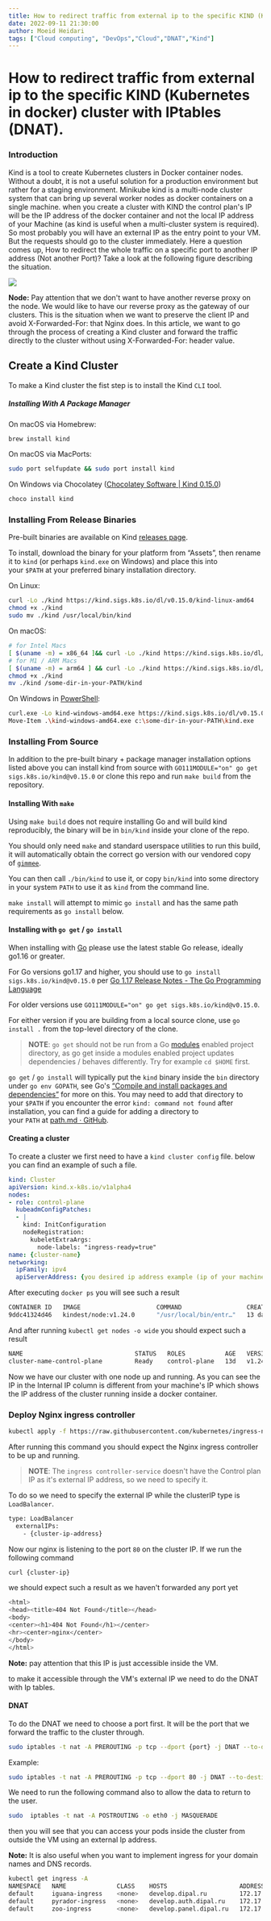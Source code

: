 ```yaml
---
title: How to redirect traffic from external ip to the specific KIND (Kubernetes in docker) cluster with IPtables (DNAT)
date: 2022-09-11 21:30:00
author: Moeid Heidari
tags: ["Cloud computing", "DevOps","Cloud","DNAT","Kind"]
---
```

# How to redirect traffic from external ip to the specific KIND (Kubernetes in docker) cluster with IPtables (DNAT).

### Introduction

Kind is a tool to create Kubernetes clusters in Docker container nodes. Without a doubt, it is not a useful solution for a production environment but rather for a staging environment. Minikube kind is a multi-node cluster system that can bring up several worker nodes as docker containers on a single machine.
when you create a cluster with KIND the control plan's IP will be the IP address of the docker container and not the local IP address of your Machine (as kind is useful when a multi-cluster system is required). So most probably you will have an external IP as the entry point to your VM. But the requests should go to the cluster immediately. Here a question comes up, How to redirect the whole traffic on a specific port to another IP address (Not another Port)? Take a look at the following figure describing the situation.

![](https://cdn-images-1.medium.com/max/880/1*Nc5sIzYbhEvw18MdzZeABA.png)

**Node:** Pay attention that we don't want to have another reverse proxy on the node. We would like to have our reverse proxy as the gateway of our clusters. This is the situation when we want to preserve the client IP and avoid X-Forwarded-For: that Nginx does.
In this article, we want to go through the process of creating a Kind cluster and forward the traffic directly to the cluster without using X-Forwarded-For: <clientip> header value.

## Create a Kind Cluster

To make a Kind cluster the fist step is to install the Kind `CLI` tool.

##### Installing With A Package Manager

On macOS via Homebrew:

```bash
brew install kind
```

On macOS via MacPorts:

```bash
sudo port selfupdate && sudo port install kind
```

On Windows via Chocolatey ([Chocolatey Software | Kind 0.15.0](https://chocolatey.org/packages/kind))

```bash
choco install kind
```

### Installing From Release Binaries

Pre-built binaries are available on Kind [releases page](https://github.com/kubernetes-sigs/kind/releases).

To install, download the binary for your platform from “Assets”, then rename it to `kind` (or perhaps `kind.exe` on Windows) and place this into your `$PATH` at your preferred binary installation directory.

On Linux:

```bash
curl -Lo ./kind https://kind.sigs.k8s.io/dl/v0.15.0/kind-linux-amd64
chmod +x ./kind
sudo mv ./kind /usr/local/bin/kind
```

On macOS:

```bash
# for Intel Macs
[ $(uname -m) = x86_64 ]&& curl -Lo ./kind https://kind.sigs.k8s.io/dl/v0.15.0/kind-darwin-amd64
# for M1 / ARM Macs
[ $(uname -m) = arm64 ] && curl -Lo ./kind https://kind.sigs.k8s.io/dl/v0.15.0/kind-darwin-arm64
chmod +x ./kind
mv ./kind /some-dir-in-your-PATH/kind
```

On Windows in [PowerShell](https://en.wikipedia.org/wiki/PowerShell):

```bash
curl.exe -Lo kind-windows-amd64.exe https://kind.sigs.k8s.io/dl/v0.15.0/kind-windows-amd64
Move-Item .\kind-windows-amd64.exe c:\some-dir-in-your-PATH\kind.exe
```

### Installing From Source

In addition to the pre-built binary + package manager installation options listed above you can install kind from source with `GO111MODULE="on" go get sigs.k8s.io/kind@v0.15.0` or clone this repo and run `make build` from the repository.

#### Installing With `make`[](https://kind.sigs.k8s.io/docs/user/quick-start/#installing-with-make)

Using `make build` does not require installing Go and will build kind reproducibly, the binary will be in `bin/kind` inside your clone of the repo.

You should only need `make` and standard userspace utilities to run this build, it will automatically obtain the correct go version with our vendored copy of [`gimmee`](https://github.com/travis-ci/gimme).

You can then call `./bin/kind` to use it, or copy `bin/kind` into some directory in your system `PATH` to use it as `kind` from the command line.

`make install` will attempt to mimic `go install` and has the same path requirements as `go install` below.

#### Installing with `go get` / `go install`

When installing with [Go](https://golang.org/) please use the latest stable Go release, ideally go1.16 or greater.

For Go versions go1.17 and higher, you should use to `go install sigs.k8s.io/kind@v0.15.0` per [Go 1.17 Release Notes - The Go Programming Language](https://tip.golang.org/doc/go1.17#go-get)

For older versions use `GO111MODULE="on" go get sigs.k8s.io/kind@v0.15.0`.

For either version if you are building from a local source clone, use `go install .` from the top-level directory of the clone.

> **NOTE**: `go get` should not be run from a Go [modules](https://github.com/golang/go/wiki/Modules) enabled project directory, as go get inside a modules enabled project updates dependencies / behaves differently. Try for example `cd $HOME` first.

`go get` / `go install` will typically put the `kind` binary inside the `bin` directory under `go env GOPATH`, see Go's [“Compile and install packages and dependencies”](https://golang.org/cmd/go/#hdr-Compile_and_install_packages_and_dependencies) for more on this. You may need to add that directory to your `$PATH` if you encounter the error `kind: command not found` after installation, you can find a guide for adding a directory to your `PATH` at [path.md · GitHub](https://gist.github.com/nex3/c395b2f8fd4b02068be37c961301caa7#file-path-md).

#### Creating a cluster

To create a cluster we first need to have a `kind cluster config` file. below you can find an example of such a file.

```yaml
kind: Cluster
apiVersion: kind.x-k8s.io/v1alpha4
nodes:
- role: control-plane
  kubeadmConfigPatches:
  - |
    kind: InitConfiguration
    nodeRegistration:
      kubeletExtraArgs:
        node-labels: "ingress-ready=true"
name: {cluster-name}
networking:
  ipFamily: ipv4
  apiServerAddress: {you desired ip address example (ip of your machine, later the certificate will be signed for this Ip address)}
```

After executing `docker ps` you will see such a result

```bash
CONTAINER ID   IMAGE                     COMMAND                  CREATED        STATUS      PORTS                      NAMES
9ddc41324d46   kindest/node:v1.24.0      "/usr/local/bin/entr…"   13 days ago    Up 2 days   10.1.0.15:41887->6443/tcp  cluster-name-control-plane
```

And after running `kubectl get nodes -o wide` you should expect such a result

```bash
NAME                               STATUS   ROLES           AGE   VERSION   INTERNAL-IP   EXTERNAL-IP   OS-IMAGE       KERNEL-VERSION      CONTAINER-RUNTIME
cluster-name-control-plane         Ready    control-plane   13d   v1.24.0   172.17.0.2    <none>        Ubuntu 21.10   5.4.0-125-generic   containerd://1.6.4
```

Now we have our cluster with one node up and running.
As you can see the IP in the Internal IP column is different from your machine's IP which shows the IP address of the cluster running inside a docker container.

### Deploy Nginx ingress controller

```bash
kubectl apply -f https://raw.githubusercontent.com/kubernetes/ingress-nginx/controller-v1.1.1/deploy/static/provider/cloud/deploy.yaml
```

After running this command you should expect the Nginx ingress controller to be up and running.

> **NOTE**: The `ingress controller-service` doesn't have the Control plan IP as it's external IP address, so we need to specify it.

To do so we need to specify the external IP while the clusterIP type is `LoadBalancer`.

```bash
type: LoadBalancer
  externalIPs:
    - {cluster-ip-address}
```

Now our nginx is listening to the port `80` on the cluster IP. If we run the following command

```bash
curl {cluster-ip}
```

we should expect such a result as we haven't forwarded any port yet

```bash
<html>
<head><title>404 Not Found</title></head>
<body>
<center><h1>404 Not Found</h1></center>
<hr><center>nginx</center>
</body>
</html>
```

**Note:** pay attention that this IP is just accessible inside the VM.

to make it accessible through the VM's external IP we need to do the DNAT with Ip tables.

#### DNAT

To do the DNAT we need to choose a port first. It will be the port that we forward the traffic to the cluster through.

```bash
sudo iptables -t nat -A PREROUTING -p tcp --dport {port} -j DNAT --to-destination {cluster-ip}
```

Example:

```bash
sudo iptables -t nat -A PREROUTING -p tcp --dport 80 -j DNAT --to-destination 172.19.0.2
```

We need to run the following command also to allow the data to return to the user.

```bash
sudo  iptables -t nat -A POSTROUTING -o eth0 -j MASQUERADE
```

then you will see that you can access your pods inside the cluster from outside the VM using an external Ip address.

**Note:** It is also useful when you want to implement ingress for your domain names and DNS records.

```bash
kubectl get ingress -A
NAMESPACE   NAME              CLASS    HOSTS                    ADDRESS      PORTS   AGE
default     iguana-ingress    <none>   develop.dipal.ru         172.17.0.2   80      13d
default     pyrador-ingress   <none>   develop.auth.dipal.ru    172.17.0.2   80      13d
default     zoo-ingress       <none>   develop.panel.dipal.ru   172.17.0.2   80      9d
```